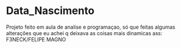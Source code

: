 # Data_Nascimento
 Projeto feito em aula de analise e programaçao, só que feitas algumas alterações que eu achei q deixava as coisas mais dinamicas
 ass: F3NECK/FELIPE MAGNO
